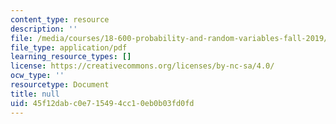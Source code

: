 ```yaml
---
content_type: resource
description: ''
file: /media/courses/18-600-probability-and-random-variables-fall-2019/45f12dabc0e715494cc10eb0b03fd0fd_MIT18_600F19_lec30.pdf
file_type: application/pdf
learning_resource_types: []
license: https://creativecommons.org/licenses/by-nc-sa/4.0/
ocw_type: ''
resourcetype: Document
title: null
uid: 45f12dab-c0e7-1549-4cc1-0eb0b03fd0fd
---
```

